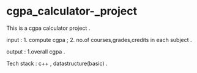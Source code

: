 # cgpa_calculator-_project
This is a cgpa calculator project .

input : 1. compute cgpa ;
        2. no.of courses,grades,credits in each subject .
        
output : 1.overall cgpa .

Tech stack : c++ , datastructure(basic) .
